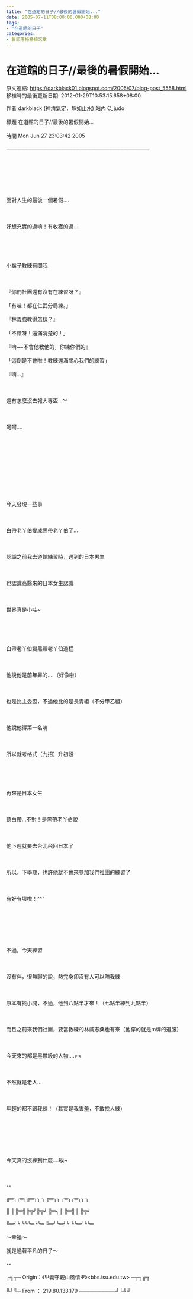 ```yaml
---
title: "在道館的日子//最後的暑假開始..."
date: 2005-07-11T08:00:00.000+08:00
tags: 
- "在道館的日子"
categories:
- 舊部落格移植文章
---
```


# 在道館的日子//最後的暑假開始...

原文連結: https://darkblack01.blogspot.com/2005/07/blog-post_5558.html
移植時的最後更新日期: 2012-01-29T10:53:15.658+08:00

 作者  darkblack (神清氣定，靜如止水)                       站內  C_judo<br /><br /> 標題  在道館的日子//最後的暑假開始...<br /><br /> 時間  Mon Jun 27 23:03:42 2005<br /><br />───────────────────────────────────────<br /><br />                                                                                <br /><br />                                                                                <br /><br />                                                                                <br /><br />面對人生的最後一個暑假....<br /><br />                                                                                <br /><br />好想充實的過唷！有收獲的過....<br /><br />                                                                                <br /><br />                                                                                <br /><br />小鬍子教練有問我<br /><br />                                                                                <br /><br />『你們社團還有沒有在練習呀？』<br /><br />「有哇！都在仁武分局練。」<br /><br />『林義強教得怎樣？』<br /><br />「不錯呀！還滿清楚的！」<br /><br />『唷~~不會他教他的，你練你們的』<br /><br />「這倒是不會啦！教練還滿關心我們的練習」<br /><br />『唷...』<br /><br />                                                                                <br /><br />還有怎麼沒去報大專盃...^^<br /><br />                                                                                <br /><br />呵呵....<br /><br />                                                                                <br /><br />                                                                                <br /><br />                                                                                <br /><br />                                                                                <br /><br />                                                                                <br /><br />今天發現一些事<br /><br />                                                                                <br /><br />白帶老丫伯變成黑帶老丫伯了...<br /><br />                                                                                <br /><br />認識之前我去道館練習時，遇到的日本男生<br /><br />                                                                                <br /><br />也認識高醫來的日本女生認識<br /><br />                                                                                <br /><br />世界真是小哇~<br /><br />                                                                                <br /><br />                                                                                <br /><br />白帶老丫伯變黑帶老丫伯過程<br /><br />                                                                                <br /><br />他說他是前年昇的....（好像啦）<br /><br />                                                                                <br /><br />也是比主委盃，不過他比的是長青組（不分甲乙組）<br /><br />                                                                                <br /><br />他說他得第一名唷<br /><br />                                                                                <br /><br />所以就考格式（九招）升初段<br /><br />                                                                                <br /><br />                                                                                <br /><br />再來是日本女生<br /><br />                                                                                <br /><br />聽白帶...不對！是黑帶老丫伯說<br /><br />                                                                                <br /><br />他下週就要去台北飛回日本了<br /><br />                                                                                <br /><br />所以，下學期，也許他就不會來參加我們社團的練習了<br /><br />                                                                                <br /><br />有好有壞啦！^^"<br /><br />                                                                                <br /><br />                                                                                <br /><br />                                                                                <br /><br />不過，今天練習<br /><br />                                                                                <br /><br />沒有伴，很無聊的說，熱完身卻沒有人可以陪我練<br /><br />                                                                                <br /><br />原本有找小開，不過，他到八點半才來！（七點半練到九點半）<br /><br />                                                                                <br /><br />而且之前來我們社團，要當教練的林威志桑也有來（他穿的就是m牌的道服）<br /><br />                                                                                <br /><br />今天來的都是黑帶級的人物....><<br /><br />                                                                                <br /><br />不然就是老人...<br /><br />                                                                                <br /><br />年輕的都不跟我練！（其實是我害羞，不敢找人練）<br /><br />                                                                                <br /><br />                                                                                <br /><br />                                                                                <br /><br />今天真的沒練到什麼....唉~<br /><br />                                                                                <br /><br />--<br /><br />╔═╮╭═╮╔═╮╮  ╮  ╔═╮╮    ╭═╮╭═╮╮  ╮<br /><br />║  ║╠═╣╠╦╯╠╦╯  ╠═╮║    ╠═╣║    ╠╦╯<br /><br />╚═╯╰  ╰╰╰═╰╰═  ╚═╯╰═╯╰  ╰╰═╯╰╰═<br /><br />   ～幸福～<br /><br />                                  就是過著平凡的日子～<br /><br />--<br /><br />┌╗┬─ Origin：《Ψ義守觀山風情Ψ》&lt;bbs.isu.edu.tw&gt; ─┬╖╔╗<br /><br />╚┘╙─ From  ： 219.80.133.179    ──────────╛└╝╝  
